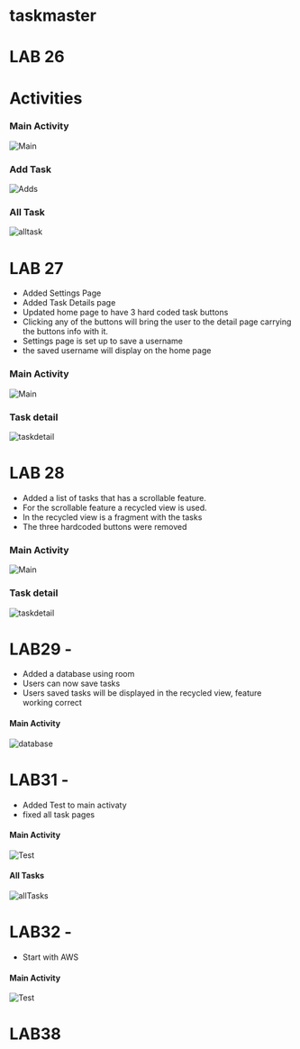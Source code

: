 # taskmaster
# LAB 26
# Activities 
### Main Activity
![Main](app/screenshots/mainTask.png)
### Add Task
![Adds](app/screenshots/AddTask.png)
### All Task
![alltask](app/screenshots/AllTask.png)

# LAB 27
* Added Settings Page
* Added Task Details page
* Updated home page to have 3 hard coded task buttons
* Clicking any of the buttons will bring the user to the detail page carrying the buttons info with it.
* Settings page is set up to save a username
* the saved username will display on the home page

 ### Main Activity
![Main](app/screenshots/Screenshot_1635864303.png)

### Task detail
![taskdetail](app/screenshots/Screenshot_1635864539.png)

# LAB 28
* Added a list of tasks that has a scrollable feature.
* For the scrollable feature a recycled view is used.
* In the recycled view is a fragment with the tasks
* The three hardcoded buttons were removed

### Main Activity
![Main](app/screenshots/main28.png)

### Task detail
![taskdetail](app/screenshots/taskDe28.png)

# LAB29 -

* Added a database using room
* Users can now save tasks
* Users saved tasks will be displayed in the recycled view, feature working correct
#### Main Activity
![database](app/screenshots/database.png)

# LAB31 -

* Added Test to main activaty 
* fixed all task pages 
#### Main Activity
![Test](app/screenshots/MainActivityTest.png)
#### All Tasks
![allTasks](app/screenshots/newAllTask.png)


# LAB32 -
* Start with AWS
#### Main Activity
![Test](app/screenshots/AWSLab32.png)
# LAB38



